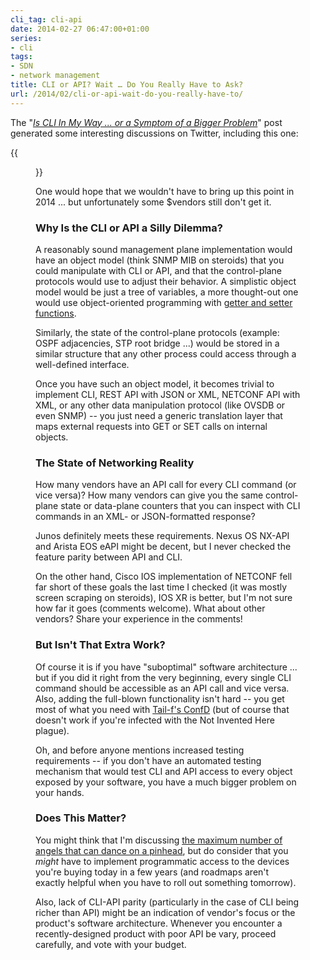 ```yaml
---
cli_tag: cli-api
date: 2014-02-27 06:47:00+01:00
series:
- cli
tags:
- SDN
- network management
title: CLI or API? Wait … Do You Really Have to Ask?
url: /2014/02/cli-or-api-wait-do-you-really-have-to/
---
```

The "*[Is CLI In My Way ... or a Symptom of a Bigger Problem](/2014/02/is-cli-in-my-way-or-is-it-just-symptom/)*" post generated some interesting discussions on Twitter, including this one:

{{<figure src="/2014/02/s400-API_First.png">}}

One would hope that we wouldn't have to bring up this point in 2014 ... but unfortunately some \$vendors still don't get it.
<!--more-->
### Why Is the CLI or API a Silly Dilemma?

A reasonably sound management plane implementation would have an object model (think SNMP MIB on steroids) that you could manipulate with CLI or API, and that the control-plane protocols would use to adjust their behavior. A simplistic object model would be just a tree of variables, a more thought-out one would use object-oriented programming with [getter and setter functions](http://en.wikipedia.org/wiki/Mutator_method).

Similarly, the state of the control-plane protocols (example: OSPF adjacencies, STP root bridge ...) would be stored in a similar structure that any other process could access through a well-defined interface.

Once you have such an object model, it becomes trivial to implement CLI, REST API with JSON or XML, NETCONF API with XML, or any other data manipulation protocol (like OVSDB or even SNMP) -- you just need a generic translation layer that maps external requests into GET or SET calls on internal objects.

### The State of Networking Reality

How many vendors have an API call for every CLI command (or vice versa)? How many vendors can give you the same control-plane state or data-plane counters that you can inspect with CLI commands in an XML- or JSON-formatted response?

Junos definitely meets these requirements. Nexus OS NX-API and Arista EOS eAPI might be decent, but I never checked the feature parity between API and CLI.

On the other hand, Cisco IOS implementation of NETCONF fell far short of these goals the last time I checked (it was mostly screen scraping on steroids), IOS XR is better, but I'm not sure how far it goes (comments welcome). What about other vendors? Share your experience in the comments!

### But Isn't That Extra Work?

Of course it is if you have "suboptimal" software architecture ... but if you did it right from the very beginning, every single CLI command should be accessible as an API call and vice versa. Also, adding the full-blown functionality isn't hard -- you get most of what you need with [Tail-f's ConfD](http://www.tail-f.com/on-device-configuration-management/) (but of course that doesn't work if you're infected with the Not Invented Here plague).

Oh, and before anyone mentions increased testing requirements -- if you don't have an automated testing mechanism that would test CLI and API access to every object exposed by your software, you have a much bigger problem on your hands.

### Does This Matter?

You might think that I'm discussing [the maximum number of angels that can dance on a pinhead](http://en.wikipedia.org/wiki/How_many_angels_can_dance_on_the_head_of_a_pin%3F), but do consider that you *might* have to implement programmatic access to the devices you're buying today in a few years (and roadmaps aren't exactly helpful when you have to roll out something tomorrow).

Also, lack of CLI-API parity (particularly in the case of CLI being richer than API) might be an indication of vendor's focus or the product's software architecture. Whenever you encounter a recently-designed product with poor API be vary, proceed carefully, and vote with your budget.
